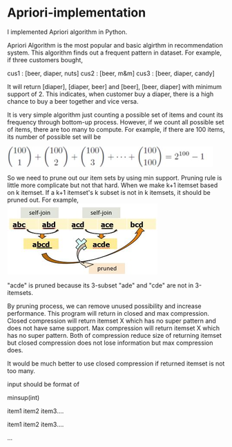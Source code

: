 # Apriori-implementation

I implemented Apriori algorithm in Python.

Apriori Algorithm is the most popular and basic algirthm in recommendation system.
This algorithm finds out a frequent pattern in dataset.
For example, if three customers bought,

cus1 : [beer, diaper, nuts]
cus2 : [beer, m&m]
cus3 : [beer, diaper, candy]

It will return [diaper], [diaper, beer] and [beer], [beer, diaper] with minimum support of 2.
This indicates, when customer buy a diaper, there is a high chance to buy a beer together and vice versa.

It is very simple algorithm just counting a possible set of items and count its frequency through bottom-up process.
However, if we count all possible set of items, there are too many to compute.
For example, if there are 100 items, its number of possible set will be

![equation](https://github.com/hyun11732/Apori-implementation/blob/master/images/img1.JPG)

So we need to prune out our item sets by using min support.
Pruning rule is little more complicate but not that hard.
When we make k+1 itemset based on k itemset. If a k+1 itemset's k subset is not in k itemsets, it should be pruned out.
For example,
![equation](https://github.com/hyun11732/Apori-implementation/blob/master/images/img2.JPG)

"acde" is pruned because its 3-subset "ade" and "cde" are not in 3-itemsets.

By pruning process, we can remove unused possibility and increase performance.
This program will return in closed and max compression.
Closed compression will return itemset X which has no super pattern and does not have same support.
Max compression will return itemset X which has no super pattern.
Both of compression reduce size of returning itemset but closed compression does not lose information but max compression does.

It would be much better to use closed compression if returned itemset is not too many.

input should be format of 

minsup(int)

item1 item2 item3....

item1 item2 item3....

...
